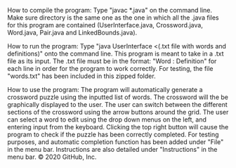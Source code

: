 How to compile the program: 
Type "javac *.java" on the command line. Make sure directory is the same one as the one in which all the .java files for this program are contained (UserInterface.java, Crossword.java, Word.java, Pair.java and LinkedBounds.java).

How to run the program:
Type "java UserInterface <(.txt file with words and definitions)" onto the command line. This program is meant to take in a .txt file as its input. The .txt file must be in the format: "Word : Definition" for each line in order for the program to work correctly. For testing, the file "words.txt" has been included in this zipped folder. 

How to use the program:
The program will automatically generate a crossword puzzle using the inputted list of words. The crossword will the be graphically displayed to the user. The user can switch between the different sections of the crossword using the arrow buttons around the grid. The user can select a word to edit using the drop down menus on the left, and entering input from the keyboard. Clicking the top right button will cause the program to check if the puzzle has been correctly completed. For testing purposes, and automatic completion function has been added under "File" in the menu bar. Instructions are also detailed under "Instructions" in the menu bar.
© 2020 GitHub, Inc.

